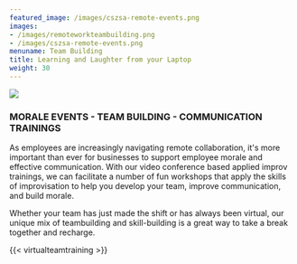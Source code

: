 ```yaml
---
featured_image: /images/cszsa-remote-events.png
images:
- /images/remoteworkteambuilding.png
- /images/cszsa-remote-events.png
menuname: Team Building
title: Learning and Laughter from your Laptop
weight: 30
---
```

![](/images/cszsa-remote-events.png)

### MORALE EVENTS - TEAM BUILDING - COMMUNICATION TRAININGS

As employees are increasingly navigating remote collaboration, it's more important than ever for businesses to support employee morale and effective communication. With our video conference based applied improv trainings, we can facilitate a number of fun workshops that apply the skills of improvisation to help you develop your team, improve communication, and build morale.

Whether your team has just made the shift or has always been virtual, our unique mix of teambuilding and skill-building is a great way to take a break together and recharge.

{{< virtualteamtraining >}}
